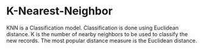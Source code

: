 # K-Nearest-Neighbor
KNN is a Classification model.
Classification is done using Euclidean distance.
K is the number of nearby neighbors to be used to classify the new records.
The most popular distance measure is the Euclidean distance. 
